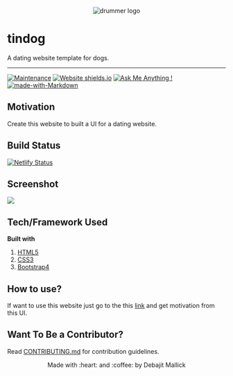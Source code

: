 <p align="center">
  <img style="border-width: 0" src="favicon_io/android-chrome-192x192.png" alt="drummer logo">
</p>

# tindog

A dating website template for dogs.

---

[![Maintenance](https://img.shields.io/badge/Maintained%3F-yes-green.svg)](https://github.com/debajit13/tindog/graphs/commit-activity) [![Website shields.io](https://img.shields.io/website-up-down-green-red/http/shields.io.svg)](https://tindogsite.netlify.app/) [![Ask Me Anything !](https://img.shields.io/badge/Ask%20me-anything-1abc9c.svg)](https://github.com/debajit13/tindog/issues) [![made-with-Markdown](https://img.shields.io/badge/Made%20with-Markdown-1f425f.svg)](http://commonmark.org)

## Motivation

Create this website to built a UI for a dating website.

## Build Status

[![Netlify Status](https://api.netlify.com/api/v1/badges/d7b31034-6fa6-408f-a566-14c31fca868e/deploy-status)](https://app.netlify.com/sites/tindogsite/deploys)

## Screenshot

<img src="favicon_io/screenshot.png">

## Tech/Framework Used

**Built with**

1. [HTML5](https://developer.mozilla.org/en-US/docs/Web/HTML)
1. [CSS3](https://developer.mozilla.org/en-US/docs/Web/css)
1. [Bootstrap4](https://getbootstrap.com/)

## How to use?

If want to use this website just go to the this [link](https://tindogsite.netlify.app/) and get motivation from this UI.

## Want To Be a Contributor?

Read [CONTRIBUTING.md](./CONTRIBUTING.md) for contribution guidelines.

<p align="center">Made with :heart: and :coffee: by Debajit Mallick</p>
